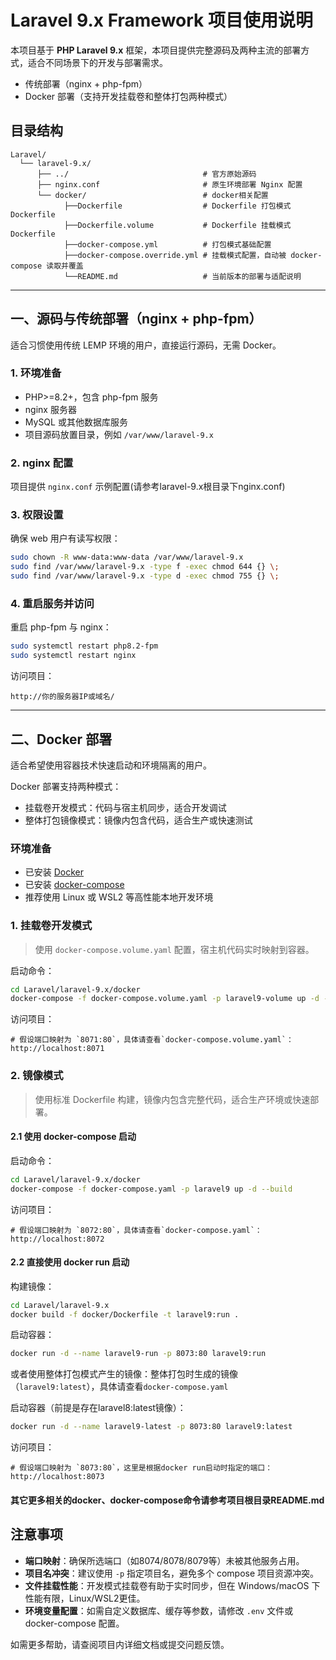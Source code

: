 # Laravel 9.x Framework 项目使用说明

本项目基于 **PHP Laravel 9.x** 框架，本项目提供完整源码及两种主流的部署方式，适合不同场景下的开发与部署需求。

- 传统部署（nginx + php-fpm）
- Docker 部署（支持开发挂载卷和整体打包两种模式）

## 目录结构

```text
Laravel/
  └── laravel-9.x/
      ├── ../                              # 官方原始源码
      ├── nginx.conf                       # 原生环境部署 Nginx 配置
      └── docker/                          # docker相关配置
            ├──Dockerfile                  # Dockerfile 打包模式Dockerfile
            ├──Dockerfile.volume           # Dockerfile 挂载模式Dockerfile
            ├──docker-compose.yml          # 打包模式基础配置
            ├──docker-compose.override.yml # 挂载模式配置，自动被 docker-compose 读取并覆盖
            └──README.md                   # 当前版本的部署与适配说明
```

---

## 一、源码与传统部署（nginx + php-fpm）

适合习惯使用传统 LEMP 环境的用户，直接运行源码，无需 Docker。

### 1. 环境准备

- PHP>=8.2+，包含 php-fpm 服务
- nginx 服务器
- MySQL 或其他数据库服务
- 项目源码放置目录，例如 `/var/www/laravel-9.x`

### 2. nginx 配置

项目提供 `nginx.conf` 示例配置(请参考laravel-9.x根目录下nginx.conf)

### 3. 权限设置

确保 web 用户有读写权限：

```bash
sudo chown -R www-data:www-data /var/www/laravel-9.x
sudo find /var/www/laravel-9.x -type f -exec chmod 644 {} \;
sudo find /var/www/laravel-9.x -type d -exec chmod 755 {} \;
```

### 4. 重启服务并访问

重启 php-fpm 与 nginx：

```bash
sudo systemctl restart php8.2-fpm
sudo systemctl restart nginx
```

访问项目：

```
http://你的服务器IP或域名/
```

---

## 二、Docker 部署

适合希望使用容器技术快速启动和环境隔离的用户。

Docker 部署支持两种模式：

- 挂载卷开发模式：代码与宿主机同步，适合开发调试
- 整体打包镜像模式：镜像内包含代码，适合生产或快速测试

### 环境准备

- 已安装 [Docker](https://docs.docker.com/get-docker/)
- 已安装 [docker-compose](https://docs.docker.com/compose/install/)
- 推荐使用 Linux 或 WSL2 等高性能本地开发环境

### 1. 挂载卷开发模式

> 使用 `docker-compose.volume.yaml` 配置，宿主机代码实时映射到容器。

启动命令：

```bash
cd Laravel/laravel-9.x/docker
docker-compose -f docker-compose.volume.yaml -p laravel9-volume up -d --build
```

访问项目：

```
# 假设端口映射为 `8071:80`，具体请查看`docker-compose.volume.yaml`：
http://localhost:8071
```

### 2. 镜像模式

> 使用标准 Dockerfile 构建，镜像内包含完整代码，适合生产环境或快速部署。

#### 2.1 使用 docker-compose 启动

启动命令：

```bash
cd Laravel/laravel-9.x/docker
docker-compose -f docker-compose.yaml -p laravel9 up -d --build
```

访问项目：

```
# 假设端口映射为 `8072:80`，具体请查看`docker-compose.yaml`：
http://localhost:8072
```

#### 2.2 直接使用 docker run 启动

构建镜像：

```bash
cd Laravel/laravel-9.x
docker build -f docker/Dockerfile -t laravel9:run .
```

启动容器：

```bash
docker run -d --name laravel9-run -p 8073:80 laravel9:run
```

或者使用整体打包模式产生的镜像：整体打包时生成的镜像（`laravel9:latest`），具体请查看`docker-compose.yaml`

启动容器（前提是存在laravel8:latest镜像）：

```bash
docker run -d --name laravel9-latest -p 8073:80 laravel9:latest
```

访问项目：

```
# 假设端口映射为 `8073:80`，这里是根据docker run启动时指定的端口：
http://localhost:8073
```

#### 其它更多相关的docker、docker-compose命令请参考项目根目录README.md

## 注意事项

- **端口映射**：确保所选端口（如8074/8078/8079等）未被其他服务占用。
- **项目名冲突**：建议使用 `-p` 指定项目名，避免多个 compose 项目资源冲突。
- **文件挂载性能**：开发模式挂载卷有助于实时同步，但在 Windows/macOS 下性能有限，Linux/WSL2更佳。
- **环境变量配置**：如需自定义数据库、缓存等参数，请修改 `.env` 文件或 docker-compose 配置。

如需更多帮助，请查阅项目内详细文档或提交问题反馈。
